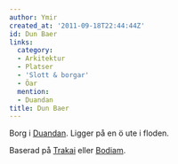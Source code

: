 ```yaml
---
author: Ymir
created_at: '2011-09-18T22:44:44Z'
id: Dun Baer
links:
  category:
  - Arkitektur
  - Platser
  - 'Slott & borgar'
  - Öar
  mention:
  - Duandan
title: Dun Baer
---
```


Borg i [Duandan]. Ligger på en ö ute i floden.

Baserad på [Trakai] eller [Bodiam].

  [Duandan]: Duandan
  [Trakai]: http://en.wikipedia.org/wiki/Trakai_Island_Castle
  [Bodiam]: http://en.wikipedia.org/wiki/Bodiam_Castle